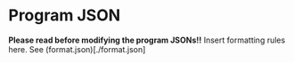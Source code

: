 # Program JSON
**Please read before modifying the program JSONs!!**
Insert formatting rules here.
See (format.json)[./format.json]